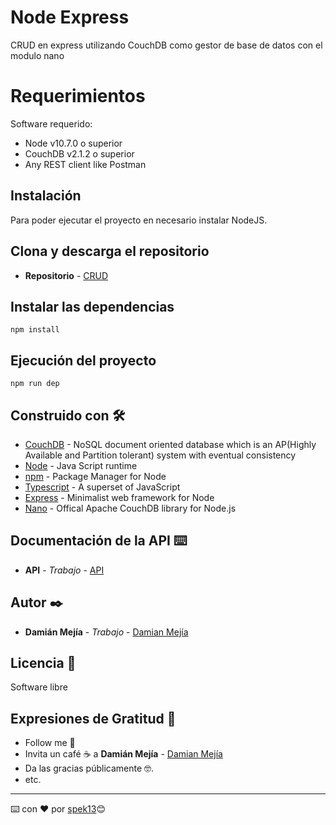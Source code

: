 # Node Express

CRUD en express utilizando CouchDB como gestor de base de datos con el modulo nano 

# Requerimientos 
Software requerido:
* Node v10.7.0 o superior
* CouchDB v2.1.2 o superior 
* Any REST client like Postman
## Instalación 

Para poder ejecutar el proyecto en necesario instalar NodeJS.

## Clona y descarga el repositorio 

* **Repositorio** - [CRUD](https://github.com/spek13/CRUD-CouchDB/tree/main)

## Instalar las dependencias 
```
npm install
```
## Ejecución del proyecto  
```
npm run dep
```

## Construido con 🛠️

* [CouchDB](http://couchdb.apache.org/) - NoSQL document oriented database which is an AP(Highly Available and Partition tolerant) system with eventual consistency
* [Node](https://nodejs.org/en/) - Java Script runtime
* [npm](https://www.npmjs.com/) - Package Manager for Node
* [Typescript](https://www.typescriptlang.org/) - A superset of JavaScript
* [Express](https://expressjs.com/) - Minimalist web framework for Node
* [Nano](https://www.npmjs.com/package/nano) - Offical Apache CouchDB library for Node.js

## Documentación de la API ⌨️
 

* **API** - *Trabajo* - [API](https://documenter.getpostman.com/view/16820982/TzsbKT5q)
## Autor ✒️


* **Damián Mejía** - *Trabajo* - [Damian Mejía](https://github.com/spek13/)


## Licencia 📄
Software libre


## Expresiones de Gratitud 🎁

* Follow me 📢
* Invita un café ☕ a  **Damián Mejía** - [Damian Mejía](https://github.com/spek13/)
* Da las gracias públicamente 🤓.
* etc.



---
⌨️ con ❤️ por [spek13](https://github.com/spek13)😊
